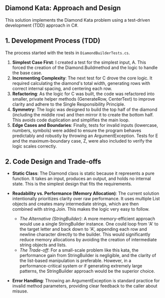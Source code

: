 ## Diamond Kata: Approach and Design

This solution implements the Diamond Kata problem using a test-driven development (TDD) approach in C#.

## 1. Development Process (TDD)

The process started with the tests in ```DiamondBuilderTests.cs```.

1. **Simplest Case First**: I created a test for the simplest input, A. This forced the creation of the Diamond.Buildmethod and the logic to handle the base case.
2. **Incrementing Complexity**: The next test for C drove the core logic. It required calculating the diamond's total width, generating rows with correct internal spacing, and centering each row.
3. **Refactoring**: As the logic for C was built, the code was refactored into smaller, private helper methods (GenerateRow, CenterText) to improve clarity and adhere to the Single Responsibility Principle.
4. **Symmetry**: The logic was designed to build the top half of the diamond (including the middle row) and then mirror it to create the bottom half. This avoids code duplication and simplifies the main loop.
5. **Edge Cases and Boundaries**: Finally, tests for invalid inputs (lowercase, numbers, symbols) were added to ensure the program behaves predictably and robustly by throwing an ArgumentException. Tests for E and the maximum-boundary case, Z, were also included to verify the logic scales correctly.

## 2. Code Design and Trade-offs

- **Static Class**: The Diamond class is static because it represents a pure function. It takes an input, produces an output, and holds no internal state. This is the simplest design that fits the requirements.
- **Readability vs. Performance (Memory Allocation)**: The current solution intentionally prioritizes clarity over raw performance. It uses multiple List<string> objects and creates many intermediate strings, which are then combined with string.Join. This makes the logic very easy to follow.
	- *The Alternative (StringBuilder)*: A more memory-efficient approach would use a single StringBuilder instance. One could loop from 'A' to the target letter and back down to 'A', appending each row and newline character directly to the builder. This would significantly reduce memory allocations by avoiding the creation of intermediate string objects and lists.
	- *The Trade-off*: For a small-scale problem like this kata, the performance gain from StringBuilder is negligible, and the clarity of the list-based manipulation is preferable. However, in a performance-critical system or if generating extremely large patterns, the StringBuilder approach would be the superior choice.

- **Error Handling**: Throwing an ArgumentException is standard practice for invalid method parameters, providing clear feedback to the caller about misuse.
